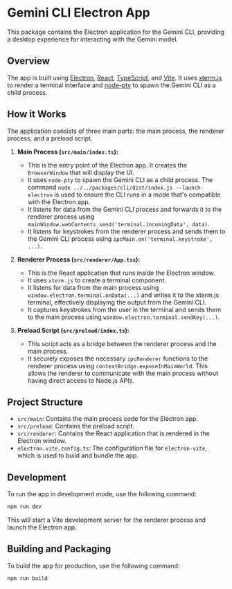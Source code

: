 # Gemini CLI Electron App

This package contains the Electron application for the Gemini CLI, providing a desktop experience for interacting with the Gemini model.

## Overview

The app is built using [Electron](https://www.electronjs.org/), [React](https://react.dev/), [TypeScript](https://www.typescriptlang.org/), and [Vite](https://vitejs.dev/). It uses [xterm.js](https://xtermjs.org/) to render a terminal interface and [node-pty](https://github.com/microsoft/node-pty) to spawn the Gemini CLI as a child process.

## How it Works

The application consists of three main parts: the main process, the renderer process, and a preload script.

1.  **Main Process (`src/main/index.ts`):**
    - This is the entry point of the Electron app. It creates the `BrowserWindow` that will display the UI.
    - It uses `node-pty` to spawn the Gemini CLI as a child process. The command `node ../../packages/cli/dist/index.js --launch-electron` is used to ensure the CLI runs in a mode that's compatible with the Electron app.
    - It listens for data from the Gemini CLI process and forwards it to the renderer process using `mainWindow.webContents.send('terminal.incomingData', data)`.
    - It listens for keystrokes from the renderer process and sends them to the Gemini CLI process using `ipcMain.on('terminal.keystroke', ...)`.

2.  **Renderer Process (`src/renderer/App.tsx`):**
    - This is the React application that runs inside the Electron window.
    - It uses `xterm.js` to create a terminal component.
    - It listens for data from the main process using `window.electron.terminal.onData(...)` and writes it to the xterm.js terminal, effectively displaying the output from the Gemini CLI.
    - It captures keystrokes from the user in the terminal and sends them to the main process using `window.electron.terminal.sendKey(...)`.

3.  **Preload Script (`src/preload/index.ts`):**
    - This script acts as a bridge between the renderer process and the main process.
    - It securely exposes the necessary `ipcRenderer` functions to the renderer process using `contextBridge.exposeInMainWorld`. This allows the renderer to communicate with the main process without having direct access to Node.js APIs.

## Project Structure

- `src/main`: Contains the main process code for the Electron app.
- `src/preload`: Contains the preload script.
- `src/renderer`: Contains the React application that is rendered in the Electron window.
- `electron.vite.config.ts`: The configuration file for `electron-vite`, which is used to build and bundle the app.

## Development

To run the app in development mode, use the following command:

```bash
npm run dev
```

This will start a Vite development server for the renderer process and launch the Electron app.

## Building and Packaging

To build the app for production, use the following command:

```bash
npm run build 
```
